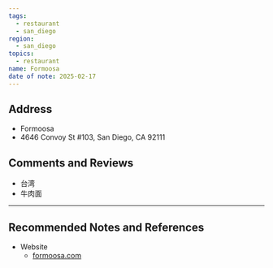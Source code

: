 ```yaml
---
tags:
  - restaurant
  - san_diego
region:
  - san_diego
topics:
  - restaurant
name: Formoosa
date of note: 2025-02-17
---
```


## Address

- Formoosa
- 4646 Convoy St #103, San Diego, CA 92111




## Comments and Reviews

- 台湾
- 牛肉面




-----------
##  Recommended Notes and References

- Website
	- [formoosa.com](https://www.formoosa.com/menu)
